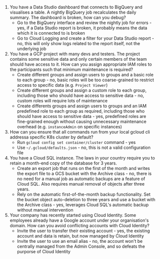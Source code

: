 1. You have a Data Studio dashboard that connects to BigQuery and visualises a table. A nightly BigQuery job recalculates the daily summary. The dashboard is broken, how can you debug?
    * Go to the BigQuery interface and review the nightly job for errors - yes, if a Data Studio report is broken, it probably means the data which it is connected to is broken
    * Go to Cloud Logging and create a filter for your Data Studio report - no, this will only show logs related to the report itself, not the underlying job
1. You have a GCP project with many devs and testers. The project contains some sensitive data and only certain members of the team should have access to it. How can you assign appropriate IAM roles to the participants such that minimum maintenance is required?
    * Create different groups and assign users to groups and a basic role to each group - no, basic roles will be too coarse-grained to restrict access to specific data (e.g. `Project Viewer`)
    * Create different groups and assign a custom role to each group, including those who should have access to sensitive data - no, custom roles will require lots of maintenance
    * Create differents groups and assign users to groups and an IAM predefined role to each group as required, including those who should have access to sensitive data - yes, predefined roles are fine-grained enough without causing unnecessary maintenance overhead (e.g. `instanceAdmin` on specific instances)
1. How can you ensure that all commands run from your local gcloud cli addressa specific K8s cluster by default?
    * Run `gcloud config set container/cluster` command - yes
    * Use `~/.gcloud/defaults.json` - no, this is not a valid configuration file
1. You have a Cloud SQL instance. The laws in your country require you to retain a month-end copy of the database for 3 years.
    * Create an export job that runs on the first of the month and writes the export file to a GCS bucket with the Archive class - no, there is no need for a manual job as automatic backups are a feature of Cloud SQL. Also requires manual removal of objects after three years.
    * Rely on the automatic first-of-the-month backup functionality. Set the bucket object auto-deletion to three years and use a bucket with the Archive class - yes, leverages Cloud SQL's automatic backup without manual intervention
1. Your company has recently started using Cloud Identity. Some employees already have a Google account under your organisation's domain. How can you avoid conflicting accounts with Cloud Identity?
    * Invite the user to transfer their existing account - yes, the existing account and data is retain, but now managed by Cloud Identity
    * Invite the user to use an email alias - no, the account won't be centrally managed from the Admin Console, and so defeats the purporse of Cloud Identity
